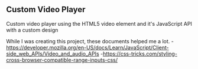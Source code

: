 ## Custom Video Player

Custom video player using the HTML5 video element and it's JavaScript API with a custom design

While I was creating this project, these documents helped me a lot.
-https://developer.mozilla.org/en-US/docs/Learn/JavaScript/Client-side_web_APIs/Video_and_audio_APIs
-https://css-tricks.com/styling-cross-browser-compatible-range-inputs-css/
